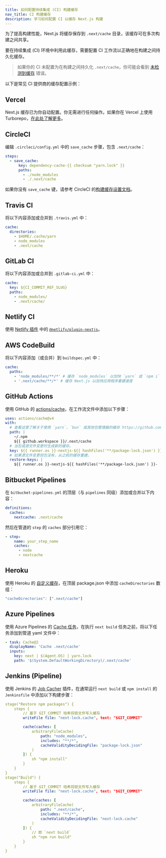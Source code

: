 ```yaml
---
title: 如何配置持续集成 (CI) 构建缓存
nav_title: CI 构建缓存
description: 学习如何配置 CI 以缓存 Next.js 构建
---
```


为了提高构建性能，Next.js 将缓存保存到 `.next/cache` 目录，该缓存可在多次构建之间共享。

要在持续集成 (CI) 环境中利用此缓存，需要配置 CI 工作流以正确地在构建之间持久化缓存。

> 如果你的 CI 未配置为在构建之间持久化 `.next/cache`，你可能会看到 [未检测到缓存](/docs/messages/no-cache) 错误。

以下是常见 CI 提供商的缓存配置示例：

## Vercel

Next.js 缓存已为你自动配置。你无需进行任何操作。如果你在 Vercel 上使用 Turborepo，[在此处了解更多](https://vercel.com/docs/monorepos/turborepo)。

## CircleCI

编辑 `.circleci/config.yml` 中的 `save_cache` 步骤，包含 `.next/cache`：

```yaml
steps:
  - save_cache:
      key: dependency-cache-{{ checksum "yarn.lock" }}
      paths:
        - ./node_modules
        - ./.next/cache
```

如果你没有 `save_cache` 键，请参考 CircleCI 的[构建缓存设置文档](https://circleci.com/docs/2.0/caching/)。

## Travis CI

将以下内容添加或合并到 `.travis.yml` 中：

```yaml
cache:
  directories:
    - $HOME/.cache/yarn
    - node_modules
    - .next/cache
```

## GitLab CI

将以下内容添加或合并到 `.gitlab-ci.yml` 中：

```yaml
cache:
  key: ${CI_COMMIT_REF_SLUG}
  paths:
    - node_modules/
    - .next/cache/
```

## Netlify CI

使用 [Netlify 插件](https://www.netlify.com/products/build/plugins/) 中的 [`@netlify/plugin-nextjs`](https://www.npmjs.com/package/@netlify/plugin-nextjs)。

## AWS CodeBuild

将以下内容添加（或合并）到 `buildspec.yml` 中：

```yaml
cache:
  paths:
    - 'node_modules/**/*' # 缓存 `node_modules` 以加快 `yarn` 或 `npm i` 速度
    - '.next/cache/**/*' # 缓存 Next.js 以加快应用程序重建速度
```

## GitHub Actions

使用 GitHub 的 [actions/cache](https://github.com/actions/cache)，在工作流文件中添加以下步骤：

```yaml
uses: actions/cache@v4
with:
  # 查看这里了解关于使用 `yarn`、`bun` 或其他包管理器的缓存 https://github.com/actions/cache/blob/main/examples.md 或者你可以使用 actions/setup-node 进行缓存 https://github.com/actions/setup-node
  path: |
    ~/.npm
    ${{ github.workspace }}/.next/cache
  # 当包或源文件变更时生成新的缓存。
  key: ${{ runner.os }}-nextjs-${{ hashFiles('**/package-lock.json') }}-${{ hashFiles('**/*.js', '**/*.jsx', '**/*.ts', '**/*.tsx') }}
  # 如果源文件变更但包没有，从之前的缓存重建。
  restore-keys: |
    ${{ runner.os }}-nextjs-${{ hashFiles('**/package-lock.json') }}-
```

## Bitbucket Pipelines

在 `bitbucket-pipelines.yml` 的顶层（与 `pipelines` 同级）添加或合并以下内容：

```yaml
definitions:
  caches:
    nextcache: .next/cache
```

然后在管道的 `step` 的 `caches` 部分引用它：

```yaml
- step:
    name: your_step_name
    caches:
      - node
      - nextcache
```

## Heroku

使用 Heroku 的 [自定义缓存](https://devcenter.heroku.com/articles/nodejs-support#custom-caching)，在顶层 package.json 中添加 `cacheDirectories` 数组：

```javascript
"cacheDirectories": [".next/cache"]
```

## Azure Pipelines

使用 Azure Pipelines 的 [Cache 任务](https://docs.microsoft.com/en-us/azure/devops/pipelines/tasks/utility/cache)，在执行 `next build` 任务之前，将以下任务添加到管道 yaml 文件中：

```yaml
- task: Cache@2
  displayName: 'Cache .next/cache'
  inputs:
    key: next | $(Agent.OS) | yarn.lock
    path: '$(System.DefaultWorkingDirectory)/.next/cache'
```

## Jenkins (Pipeline)

使用 Jenkins 的 [Job Cacher](https://www.jenkins.io/doc/pipeline/steps/jobcacher/) 插件，在通常运行 `next build` 或 `npm install` 的 `Jenkinsfile` 中添加以下构建步骤：

```yaml
stage("Restore npm packages") {
    steps {
        // 基于 GIT_COMMIT 哈希将锁文件写入缓存
        writeFile file: "next-lock.cache", text: "$GIT_COMMIT"

        cache(caches: [
            arbitraryFileCache(
                path: "node_modules",
                includes: "**/*",
                cacheValidityDecidingFile: "package-lock.json"
            )
        ]) {
            sh "npm install"
        }
    }
}
stage("Build") {
    steps {
        // 基于 GIT_COMMIT 哈希将锁文件写入缓存
        writeFile file: "next-lock.cache", text: "$GIT_COMMIT"

        cache(caches: [
            arbitraryFileCache(
                path: ".next/cache",
                includes: "**/*",
                cacheValidityDecidingFile: "next-lock.cache"
            )
        ]) {
            // 即 `next build`
            sh "npm run build"
        }
    }
}
```
